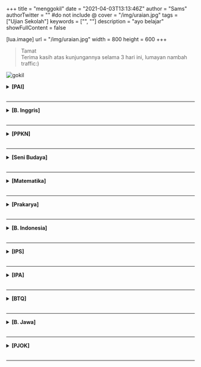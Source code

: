 +++
title = "menggokil"
date = "2021-04-03T13:13:46Z"
author = "Sams"
authorTwitter = "" #do not include @
cover = "/img/uraian.jpg"
tags = ["Ujian Sekolah"]
keywords = ["", ""]
description = "ayo belajar"
showFullContent = false

[lua.image]
url = "/img/uraian.jpg"
width = 800
height = 600
+++
> Tamat<br>
> Terima kasih atas kunjungannya selama 3 hari ini, lumayan nambah traffic:) 

![gokil](/img/gokil.JPG)

<details>
<summary><b>[PAI]</b></summary>
<br>
Selamat, anda kena prank
</details>
<br><hr>

<details>
<summary><b>[B. Inggris]</b></summary>
<br>
Selamat, anda kena prank
</details>
<br><hr>

<details>
<summary><b>[PPKN]</b></summary>
<br>
Selamat, anda kena prank
</details>
<br><hr>

<details>
<summary><b>[Seni Budaya]</b></summary>
<br>
Selamat, anda kena prank
</details>
<br><hr>

<details>
<summary><b>[Matematika]</b></summary>
<br>
Selamat, anda kena prank
</details>
<br><hr>

<details>
<summary><b>[Prakarya]</b></summary>
<br>
Selamat, anda kena prank
</details>
<br><hr>

<details>
<summary><b>[B. Indonesia]</b></summary>
<br>
Selamat, anda kena prank
</details>
<br><hr>

<details>
<summary><b>[IPS]</b></summary>
<br>
Selamat, anda kena prank
</details>
<br><hr>

<details>
<summary><b>[IPA]</b></summary>
<br>
Selamat, anda kena prank
</details>
<br><hr>

<details>
<summary><b>[BTQ]</b></summary>
<br>
Selamat, anda kena prank
</details>
<br><hr>

<details>
<summary><b>[B. Jawa]</b></summary>
<br>
Selamat, anda kena prank
</details>
<br><hr>

<details>
<summary><b>[PJOK]</b></summary>
<br>
Selamat, anda kena prank
</details>
<br><hr>
